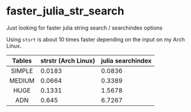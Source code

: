 # faster_julia_str_search
Just looking for faster julia string search / searchindex options

Using `stsrt` is about 10 times faster depending on the input on my Arch Linux.

| Tables    | strstr (Arch Linux) | julia searchindex |
| :-------: |:--------------------| :-----------------|
| SIMPLE    | 0.0183              | 0.0836            |
| MEDIUM    | 0.0664              | 0.3389            |
| HUGE      | 0.1331              | 1.5678            |
| ADN       | 0.645               | 6.7267            |
